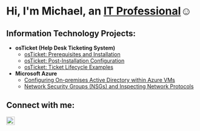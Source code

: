 <h1>Hi, I'm Michael, an <a href="https://www.linkedin.com/in/michael-collins-050a3228b/">IT Professional</a>☺</h1>

<h2> Information Technology Projects:</h2>

- <b>osTicket (Help Desk Ticketing System)</b>
  - [osTicket: Prerequisites and Installation](https://github.com/MikeDC93/osticket-prereqs)
  - [osTicket: Post-Installation Configuration](https://https://github.com/MikeDC93/osticket-post-install-config)
  - [osTicket: Ticket Lifecycle Examples](https://github.com/MikeDC93/ticket-lifecycle)
- <b>Microsoft Azure</b>
  - [Configuring On-premises Active Directory within Azure VMs](https://github.com/MikeDC93/configure-ad)
  - [Network Security Groups (NSGs) and Inspecting Network Protocols](https://github.com/MikeDC93/azure-network-protocols)

<h2> Connect with me:</h2>


[<img align="left" alt="Josh | LinkedIn" width="22px" src="https://cdn.jsdelivr.net/npm/simple-icons@v3/icons/linkedin.svg" />][linkedin]


[linkedin]: https://linkedin.com/in/Josh
